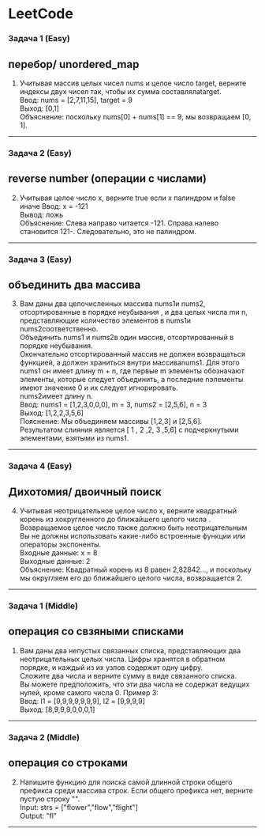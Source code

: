 # LeetCode
### Задача 1 (Easy)
## перебор/ unordered_map
1) Учитывая массив целых чисел nums и целое число target, верните индексы двух чисел так, чтобы их сумма составлялаtarget.  
Ввод: nums = [2,7,11,15], target = 9  
 Выход: [0,1]  
 Объяснение: поскольку nums[0] + nums[1] == 9, мы возвращаем [0, 1].  
_____ 
### Задача 2 (Easy)
## reverse number (операции с числами)
2) Учитывая целое число x, верните true если x палиндром и false иначе
Ввод: x = -121  
Вывод: ложь  
Объяснение: Слева направо читается -121. Справа налево становится 121-. Следовательно, это не палиндром.
_____ 
### Задача 3 (Easy)
## объединить два массива
3) Вам даны два целочисленных массива nums1и nums2, отсортированные в порядке неубывания , и два целых числа mи n, представляющие количество элементов в nums1и nums2соответственно.   
Объединить nums1 и nums2в один массив, отсортированный в порядке неубывания.  
Окончательно отсортированный массив не должен возвращаться функцией, а должен храниться внутри массиваnums1.
Для этого nums1 он имеет длину m + n, где первые m элементы обозначают элементы, которые следует объединить, а последние nэлементы имеют значение 0 и их следует игнорировать.  
nums2имеет длину n.  
Ввод: nums1 = [1,2,3,0,0,0], m = 3, nums2 = [2,5,6], n = 3  
Выход: [1,2,2,3,5,6]  
Пояснение: Мы объединяем массивы [1,2,3] и [2,5,6].   
Результатом слияния является [ 1 , 2 ,2, 3 ,5,6] с подчеркнутыми элементами, взятыми из nums1.
_____ 
### Задача 4 (Easy)
## Дихотомия/ двоичный поиск
4) Учитывая неотрицательное целое число x, верните квадратный корень из xокругленного до ближайшего целого числа . Возвращаемое целое число также должно быть неотрицательным
Вы не должны использовать какие-либо встроенные функции или операторы экспоненты.  
Входные данные: x = 8  
Выходные данные: 2  
Объяснение: Квадратный корень из 8 равен 2,82842..., и поскольку мы округляем его до ближайшего целого числа, возвращается 2.   
_____
### Задача 1 (Middle)
## операция со свзяными списками
1) Вам даны два непустых связанных списка, представляющих два неотрицательных целых числа. Цифры хранятся в обратном порядке, и каждый из их узлов содержит одну цифру.  
Сложите два числа и верните сумму в виде связанного списка.  
Вы можете предположить, что эти два числа не содержат ведущих нулей, кроме самого числа 0.
Пример 3:  
Ввод: l1 = [9,9,9,9,9,9,9], l2 = [9,9,9,9]  
Выход: [8,9,9,9,0,0,0,1]  
_____
### Задача 2 (Middle)
## операция со строками
2) Напишите функцию для поиска самой длинной строки общего префикса среди массива строк. Если общего префикса нет, верните пустую строку "".  
Input: strs = ["flower","flow","flight"]  
Output: "fl"   
_____
